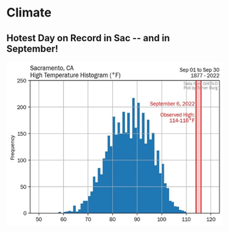
# **Climate**

## Hotest Day on Record in Sac -- and in September!

<img src="./media/sac_heat.jpg" style="width:5.63542in;height:4in" />

